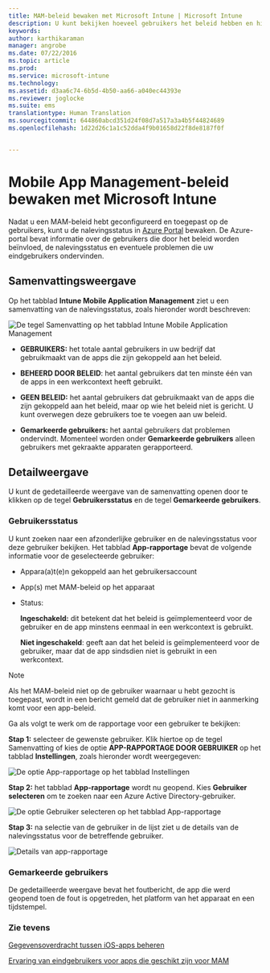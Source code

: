 ```yaml
---
title: MAM-beleid bewaken met Microsoft Intune | Microsoft Intune
description: U kunt bekijken hoeveel gebruikers het beleid hebben en hier op inzoomen om meer inzicht te verkrijgen.
keywords: 
author: karthikaraman
manager: angrobe
ms.date: 07/22/2016
ms.topic: article
ms.prod: 
ms.service: microsoft-intune
ms.technology: 
ms.assetid: d3aa6c74-6b5d-4b50-aa66-a040ec44393e
ms.reviewer: joglocke
ms.suite: ems
translationtype: Human Translation
ms.sourcegitcommit: 644860abcd351d24f08d7a517a3a4b5f44824689
ms.openlocfilehash: 1d22d26c1a1c52dda4f9b01658d22f8de8187f0f


---
```


# Mobile App Management-beleid bewaken met Microsoft Intune
Nadat u een MAM-beleid hebt geconfigureerd en toegepast op de gebruikers, kunt u de nalevingsstatus in [Azure Portal](https://portal.azure.com) bewaken. De Azure-portal bevat informatie over de gebruikers die door het beleid worden beïnvloed, de nalevingsstatus en eventuele problemen die uw eindgebruikers ondervinden.
## Samenvattingsweergave
Op het tabblad **Intune Mobile Application Management** ziet u een samenvatting van de nalevingsstatus, zoals hieronder wordt beschreven:


![De tegel Samenvatting op het tabblad Intune Mobile Application Management](../media/mam-azure-portal-user-status-summary.png)

-   **GEBRUIKERS:** het totale aantal gebruikers in uw bedrijf dat gebruikmaakt van de apps die zijn gekoppeld aan het beleid.

-   **BEHEERD DOOR BELEID**: het aantal gebruikers dat ten minste één van de apps in een werkcontext heeft gebruikt.

-   **GEEN BELEID:** het aantal gebruikers dat gebruikmaakt van de apps die zijn gekoppeld aan het beleid, maar op wie het beleid niet is gericht.  U kunt overwegen deze gebruikers toe te voegen aan uw beleid.

- **Gemarkeerde gebruikers:** het aantal gebruikers dat problemen ondervindt. Momenteel worden onder **Gemarkeerde gebruikers** alleen gebruikers met gekraakte apparaten gerapporteerd.


## Detailweergave
U kunt de gedetailleerde weergave van de samenvatting openen door te klikken op de tegel **Gebruikersstatus** en de tegel **Gemarkeerde gebruikers**.

### Gebruikersstatus
U kunt zoeken naar een afzonderlijke gebruiker en de nalevingsstatus voor deze gebruiker bekijken. Het tabblad **App-rapportage** bevat de volgende informatie voor de geselecteerde gebruiker:
- Appara(a)t(e)n gekoppeld aan het gebruikersaccount
- App(s) met MAM-beleid op het apparaat
- Status:

  **Ingeschakeld:** dit betekent dat het beleid is geïmplementeerd voor de gebruiker en de app minstens eenmaal in een werkcontext is gebruikt.

  **Niet ingeschakeld**: geeft aan dat het beleid is geïmplementeerd voor de gebruiker, maar dat de app sindsdien niet is gebruikt in een werkcontext.

>[!NOTE]
> Als het MAM-beleid niet op de gebruiker waarnaar u hebt gezocht is toegepast, wordt in een bericht gemeld dat de gebruiker niet in aanmerking komt voor een app-beleid.

Ga als volgt te werk om de rapportage voor een gebruiker te bekijken:

**Stap 1:** selecteer de gewenste gebruiker. Klik hiertoe op de tegel Samenvatting of kies de optie **APP-RAPPORTAGE DOOR GEBRUIKER** op het tabblad **Instellingen**, zoals hieronder wordt weergegeven:

![De optie App-rapportage op het tabblad Instellingen](../media/mam-azure-portal-app-reporting-by-user-settings-blade.png)

**Stap 2:** het tabblad **App-rapportage** wordt nu geopend. Kies **Gebruiker selecteren** om te zoeken naar een Azure Active Directory-gebruiker.

![De optie Gebruiker selecteren op het tabblad App-rapportage](../media/mam-azure-portal-app-reporting-select-user.png)

**Stap 3:** na selectie van de gebruiker in de lijst ziet u de details van de nalevingsstatus voor de betreffende gebruiker.

![Details van app-rapportage](../media/mam-azure-portal-app-reporting-by-user.png)
### Gemarkeerde gebruikers
De gedetailleerde weergave bevat het foutbericht, de app die werd geopend toen de fout is opgetreden, het platform van het apparaat en een tijdstempel.  

### Zie tevens
[Gegevensoverdracht tussen iOS-apps beheren](manage-data-transfer-between-ios-apps-with-microsoft-intune.md)

[Ervaring van eindgebruikers voor apps die geschikt zijn voor MAM](end-user-experience-for-mam-enabled-apps-with-microsoft-intune.md)



<!--HONumber=Jul16_HO4-->


